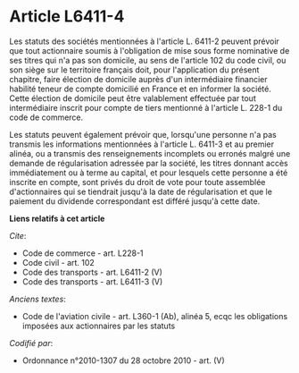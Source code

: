 # Article L6411-4

Les statuts des sociétés mentionnées à l'article L. 6411-2 peuvent prévoir que tout actionnaire soumis à l'obligation de mise
sous forme nominative de ses titres qui n'a pas son domicile, au sens de l'article 102 du code civil, ou son siège sur le
territoire français doit, pour l'application du présent chapitre, faire élection de domicile auprès d'un intermédiaire
financier habilité teneur de compte domicilié en France et en informer la société. Cette élection de domicile peut être
valablement effectuée par tout intermédiaire inscrit pour compte de tiers mentionné à l'article L. 228-1 du code de
commerce. 

Les statuts peuvent également prévoir que, lorsqu'une personne n'a pas transmis les informations mentionnées à l'article L.
6411-3 et au premier alinéa, ou a transmis des renseignements incomplets ou erronés malgré une demande de régularisation
adressée par la société, les titres donnant accès immédiatement ou à terme au capital, et pour lesquels cette personne a été
inscrite en compte, sont privés du droit de vote pour toute assemblée d'actionnaires qui se tiendrait jusqu'à la date de
régularisation et que le paiement du dividende correspondant est différé jusqu'à cette date.

**Liens relatifs à cet article**

_Cite_:

  - Code de commerce - art. L228-1
  - Code civil - art. 102
  - Code des transports - art. L6411-2 (V)
  - Code des transports - art. L6411-3 (V)

_Anciens textes_:

  - Code de l'aviation civile - art. L360-1 (Ab), alinéa 5, ecqc les obligations imposées aux actionnaires par les statuts

_Codifié par_:

  - Ordonnance n°2010-1307 du 28 octobre 2010 - art. (V)
